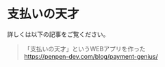 # 支払いの天才  
詳しくは以下の記事をご覧ください。  

>「支払いの天才」というWEBアプリを作った  
> https://penpen-dev.com/blog/payment-genius/

